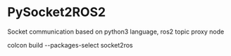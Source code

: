 # PySocket2ROS2
Socket communication based on python3 language, ros2 topic proxy node


colcon build --packages-select socket2ros
